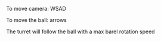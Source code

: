 To move camera: WSAD

To move the ball: arrows

The turret will follow the ball with a max barel rotation speed